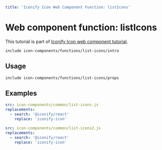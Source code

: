 ```yaml
title: 'Iconify Icon Web Component Function: listIcons'
```

# Web component function: listIcons

This tutorial is part of [Iconify Icon web component tutorial](./index.md#functions).

`include icon-components/functions/list-icons/intro`

## Usage

`include icon-components/functions/list-icons/props`

## Examples

```yaml
src: icon-components/common/list-icons.js
replacements:
  - search: '@iconify/react'
    replace: 'iconify-icon'
```

```yaml
src: icon-components/common/list-icons2.js
replacements:
  - search: '@iconify/react'
    replace: 'iconify-icon'
```
